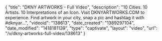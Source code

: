 {
    "title": "DKNY ARTWORKS - Full Video",
    "description": "10 Cities. 10 Artists. 10 Interpretations of an Icon. Visit DKNYARTWORKS.COM to experience. Find artwork in your city, snap a pic and hashtag it with #dknyar...",
    "videoid": "138613",
    "date_created": "1389297104",
    "date_modified": "1418181139",
    "type": "captivate",
    "layout": "video",
    "url": "\/v\/dkny-artworks-full-video\/138613"
}